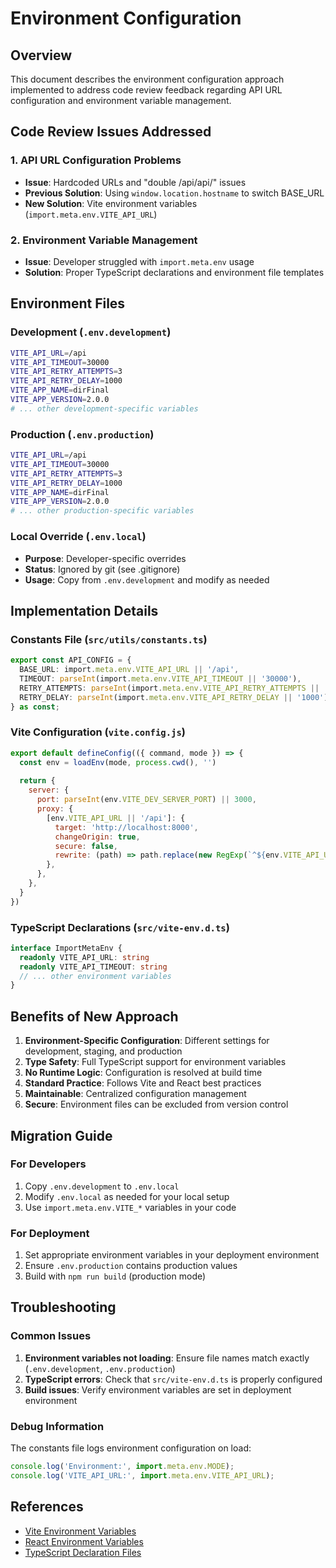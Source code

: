 # Environment Configuration

## Overview

This document describes the environment configuration approach implemented to address code review feedback regarding API URL configuration and environment variable management.

## Code Review Issues Addressed

### 1. API URL Configuration Problems
- **Issue**: Hardcoded URLs and "double /api/api/" issues
- **Previous Solution**: Using `window.location.hostname` to switch BASE_URL
- **New Solution**: Vite environment variables (`import.meta.env.VITE_API_URL`)

### 2. Environment Variable Management
- **Issue**: Developer struggled with `import.meta.env` usage
- **Solution**: Proper TypeScript declarations and environment file templates

## Environment Files

### Development (`.env.development`)
```bash
VITE_API_URL=/api
VITE_API_TIMEOUT=30000
VITE_API_RETRY_ATTEMPTS=3
VITE_API_RETRY_DELAY=1000
VITE_APP_NAME=dirFinal
VITE_APP_VERSION=2.0.0
# ... other development-specific variables
```

### Production (`.env.production`)
```bash
VITE_API_URL=/api
VITE_API_TIMEOUT=30000
VITE_API_RETRY_ATTEMPTS=3
VITE_API_RETRY_DELAY=1000
VITE_APP_NAME=dirFinal
VITE_APP_VERSION=2.0.0
# ... other production-specific variables
```

### Local Override (`.env.local`)
- **Purpose**: Developer-specific overrides
- **Status**: Ignored by git (see .gitignore)
- **Usage**: Copy from `.env.development` and modify as needed

## Implementation Details

### Constants File (`src/utils/constants.ts`)
```typescript
export const API_CONFIG = {
  BASE_URL: import.meta.env.VITE_API_URL || '/api',
  TIMEOUT: parseInt(import.meta.env.VITE_API_TIMEOUT || '30000'),
  RETRY_ATTEMPTS: parseInt(import.meta.env.VITE_API_RETRY_ATTEMPTS || '3'),
  RETRY_DELAY: parseInt(import.meta.env.VITE_API_RETRY_DELAY || '1000'),
} as const;
```

### Vite Configuration (`vite.config.js`)
```javascript
export default defineConfig(({ command, mode }) => {
  const env = loadEnv(mode, process.cwd(), '')
  
  return {
    server: {
      port: parseInt(env.VITE_DEV_SERVER_PORT) || 3000,
      proxy: {
        [env.VITE_API_URL || '/api']: {
          target: 'http://localhost:8000',
          changeOrigin: true,
          secure: false,
          rewrite: (path) => path.replace(new RegExp(`^${env.VITE_API_URL || '/api'}`), '/api'),
        },
      },
    },
  }
})
```

### TypeScript Declarations (`src/vite-env.d.ts`)
```typescript
interface ImportMetaEnv {
  readonly VITE_API_URL: string
  readonly VITE_API_TIMEOUT: string
  // ... other environment variables
}
```

## Benefits of New Approach

1. **Environment-Specific Configuration**: Different settings for development, staging, and production
2. **Type Safety**: Full TypeScript support for environment variables
3. **No Runtime Logic**: Configuration is resolved at build time
4. **Standard Practice**: Follows Vite and React best practices
5. **Maintainable**: Centralized configuration management
6. **Secure**: Environment files can be excluded from version control

## Migration Guide

### For Developers
1. Copy `.env.development` to `.env.local`
2. Modify `.env.local` as needed for your local setup
3. Use `import.meta.env.VITE_*` variables in your code

### For Deployment
1. Set appropriate environment variables in your deployment environment
2. Ensure `.env.production` contains production values
3. Build with `npm run build` (production mode)

## Troubleshooting

### Common Issues
1. **Environment variables not loading**: Ensure file names match exactly (`.env.development`, `.env.production`)
2. **TypeScript errors**: Check that `src/vite-env.d.ts` is properly configured
3. **Build issues**: Verify environment variables are set in deployment environment

### Debug Information
The constants file logs environment configuration on load:
```javascript
console.log('Environment:', import.meta.env.MODE);
console.log('VITE_API_URL:', import.meta.env.VITE_API_URL);
```

## References

- [Vite Environment Variables](https://vitejs.dev/guide/env-and-mode.html)
- [React Environment Variables](https://create-react-app.dev/docs/adding-custom-environment-variables/)
- [TypeScript Declaration Files](https://www.typescriptlang.org/docs/handbook/declaration-files.html)
